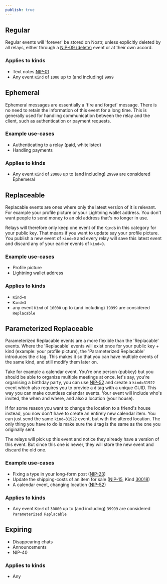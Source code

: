 ```yaml
---
publish: true
---
```



## Regular
Regular events will 'forever' be stored on Nostr, unless explicitly deleted by all relays, either through a [NIP-09 (delete)](https://nostr-nips.com/nip-09) event or at their own accord.
### Applies to kinds
- Text notes [NIP-01](https://nostr-nips.com/nip-01)
- Any event `Kind` of `1000` up to (and including) `9999`
## Ephemeral
Ephemeral messages are essentially a 'fire and forget' message. There is no need to retain the information of this event for a long time. This is generally used for handling communication between the relay and the client, such as authentication or payment requests.
### Example use-cases
- Authenticating to a relay (paid, whitelisted)
- Handling payments
### Applies to kinds
- Any event `Kind` of `20000` up to (and including) `29999` are considered Ephemeral

## Replaceable
Replacable events are ones where only the latest version of it is relevant. For example your profile picture or your Lightning wallet address. You don't want people to send money to an old address that's no longer in use.

Relays will therefore only keep one event of the `Kind`s in this category for your public key. That means if you want to update say your profile picture. You publish a new event of `kind=0` and every relay will save this latest event and discard any of your earlier events of `kind=0`.
### Example use-cases
- Profile picture
- Lightning wallet address
### Applies to kinds
- `Kind=0`
- `Kind=3`
- any event `Kind` of `10000` up to (and including) `19999` are considered `Replacable`
## Parameterized Replaceable

Parameterized Replacable events are a more flexible than the 'Replacable' events. Where the 'Replacable' events will exist once for your public key + kind (example: your profile picture), the 'Parameterized Replacable' introduces the `d` tag. This makes it so that you can have multiple events of the same kind, and still modify them later on.

Take for example a calendar event. You're one person (pubkey) but you should be able to organize multiple meetings at once. let's say, you're organising a birthday party, you can use [NIP-52](https://nostr-nips.com/nip-52) and create a `kind=31922` event which also requires you to provide a `d` tag with a unique GUID. This way you can make countless calendar events. Your event will include who's invited, the when and where, and also a location (your house).

If for some reason you want to change the location to a friend's house instead, you now don't have to create an entirely new calendar item. You can just send the same `kind=31922` event, but with the altered location. The only thing you have to do is make sure the `d` tag is the same as the one you originally sent.

The relays will pick up this event and notice they already have a version of this event. But since this one is newer, they will store the new event and discard the old one.
### Example use-cases
- Fixing a type in your long-form post ([NIP-23](https://nostr-nips.com/nip-23))
- Update the shipping-costs of an item for sale ([NIP-15](https://nostr-nips.com/nip-15), Kind [30018](https://nostr-nips.com/nip-15#event-30018-create-or-update-a-product))
- A calendar event, changing location ([NIP-52](https://nostr-nips.com/nip-52))

### Applies to kinds
- Any event `Kind` of `30000` up to (and including) `39999` are considered `Parameterized Replacable`
## Expiring
- Disappearing chats
- Announcements
- NIP-40

### Applies to kinds
- Any
